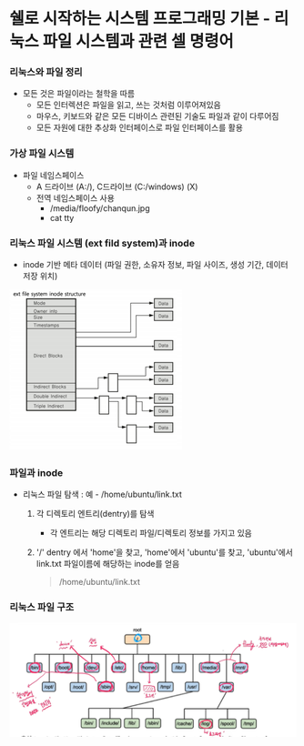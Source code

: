 # 쉘로 시작하는 시스템 프로그래밍 기본 - 리눅스 파일 시스템과 관련 셀 명령어



### 리눅스와 파일 정리

- 모든 것은 파일이라는 철학을 따름
  - 모든 인터렉션은 파일을 읽고, 쓰는 것처럼 이루어져있음
  - 마우스, 키보드와 같은 모든 디바이스 관련된 기술도 파일과 같이 다루어짐
  - 모든 자원에 대한 추상화 인터페이스로 파일 인터페이스를 활용





### 가상 파일 시스템

- 파일 네임스페이스
  - A 드라이브 (A:/), C드라이브 (C:/windows) (X)
  - 전역 네임스페이스 사용
    - /media/floofy/chanqun.jpg
    - cat tty



### 리눅스 파일 시스템 (ext fild system)과 inode

- inode 기반 메타 데이터 (파일 권한, 소유자 정보, 파일 사이즈, 생성 기간, 데이터 저장 위치)

![img](../image/system/system_image16.png)

### 파일과 inode

- 리눅스 파일 탐색 : 예 - /home/ubuntu/link.txt

  1. 각 디렉토리 엔트리(dentry)를 탐색

     - 각 엔트리는 해당 디렉토리 파일/디렉토리 정보를 가지고 있음

  2. '/' dentry 에서 'home'을 찾고, 'home'에서 'ubuntu'를 찾고, 'ubuntu'에서 link.txt 파일이름에 해당하는 inode를 얻음

     >/home/ubuntu/link.txt



### 리눅스 파일 구조

![img](../image/system/system_image17.png)